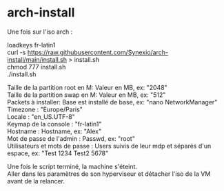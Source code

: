 # arch-install

Une fois sur l'iso arch :<br/>

loadkeys fr-latin1<br/>
curl -s https://raw.githubusercontent.com/Synexio/arch-install/main/install.sh > install.sh<br/>
chmod 777 install.sh<br/>
./install.sh<br/>

Taille de la partition root en M: Valeur en MB, ex: "2048"<br/>
Taille de la partition swap en M: Valeur en MB, ex: "512"<br/>
Packets à installer:  Base est installé de base, ex: "nano NetworkManager" <br/>
Timezone : "Europe/Paris"<br/>
Locale : "en_US.UTF-8"<br/>
Keymap de la console : "fr-latin1"<br/>
Hostname : Hostname, ex: "Alex"<br/>
Mot de passe de l'admin : Passwd, ex: "root"<br/>
Utilisateurs et mots de passe : Users suivis de leur mdp et séparés d'un espace, ex: "Test 1234 Test2 5678"<br/>


Une fois le script terminé, la machine s'éteint.<br/>
Aller dans les paramètres de son hyperviseur et détacher l'iso de la VM avant de la relancer.<br/>
